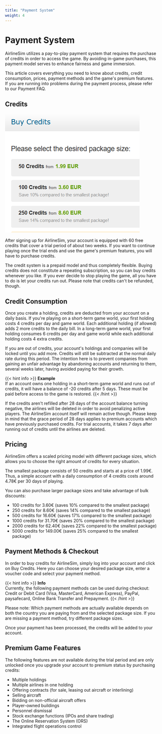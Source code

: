 ```yaml
---
title: "Payment System"
weight: 4
---
```


# Payment System

AirlineSim utilizes a pay-to-play payment system that requires the purchase of credits in order to access the game. By avoiding in-game purchases, this payment model serves to enhance fairness and game immersion.

This article covers everything you need to know about credits, credit consumption, prices, payment methods and the game's premium features. If you are running into problems during the payment process, please refer to our Payment FAQ.

## Credits

![Choosing Package Sizes](credits.png "Choosing Package Sizes")

After signing up for AirlineSim, your account is equipped with 60 free credits that cover a trial period of about two weeks. If you want to continue playing once the trial ends and use the game's premium features, you will have to purchase credits.

The credit system is a prepaid model and thus completely flexible. Buying credits does not constitute a repeating subscription, so you can buy credits whenever you like. If you ever decide to stop playing the game, all you have to do is let your credits run out. Please note that credits can't be refunded, though.

## Credit Consumption

Once you create a holding, credits are deducted from your account on a daily basis. If you're playing on a short-term game world, your first holding costs 4 credits per day and game world. Each additional holding (if allowed) adds 2 more credits to the daily bill. In a long-term game world, your first holding consumes 6 credits per day and game world while each additional holding costs 4 extra credits.

If you are out of credits, your account's holdings and companies will be locked until you add more. Credits will still be subtracted at the normal daily rate during this period. The intention here is to prevent companies from gaining an unfair advantage by abandoning accounts and returning to them, several weeks later, having avoided paying for their growth.

{{< hint info >}}
**Example**  
If an account owns one holding in a short-term game world and runs out of credits, it will have a balance of -20 credits after 5 days. These must be paid before access to the game is restored.
{{< /hint >}}

If the credits aren't refilled after 28 days of the account balance turning negative, the airlines will be deleted in order to avoid penalizing active players. The AirlineSim account itself will remain active though. Please keep in mind that the grace period of 28 days applies to premium accounts which have previously purchased credits. For trial accounts, it takes 7 days after running out of credits until the airlines are deleted.

## Pricing

AirlineSim offers a scaled pricing model with different package sizes, which allows you to choose the right amount of credits for every situation.

The smallest package consists of 50 credits and starts at a price of 1.99€. Thus, a simple account with a daily consumption of 4 credits costs around 4.78€ per 30 days of playing.

You can also purchase larger package sizes and take advantage of bulk discounts:

* 100 credits for 3.60€ (saves 10% compared to the smallest package)
* 250 credits for 8.60€ (saves 14% compared to the smallest package)
* 500 credits for 16.60€ (saves 17% compared to the smallest package)
* 1000 credits for 31.70€ (saves 20% compared to the smallest package)
* 2000 credits for 62.40€ (saves 22% compared to the smallest package)
* 5000 credits for 149.00€ (saves 25% compared to the smallest package)

## Payment Methods & Checkout

In order to buy credits for AirlineSim, simply log into your account and click on Buy Credits. Here you can choose your desired package size, enter a voucher code and select your payment method.

{{< hint info >}}
**Info**  
Currently, the following payment methods can be used during checkout: Credit or Debit Card (Visa, MasterCard, American Express), PayPal, paysafecard, Online Bank Transfer and Prepayment.
{{< /hint >}}

Please note: Which payment methods are actually available depends on both the country you are paying from and the selected package size. If you are missing a payment method, try different package sizes.

Once your payment has been processed, the credits will be added to your account.

## Premium Game Features

The following features are not available during the trial period and are only unlocked once you upgrade your account to premium status by purchasing credits:

* Multiple holdings
* Multiple airlines in one holding
* Offering contracts (for sale, leasing out aircraft or interlining)
* Selling aircraft
* Bidding on non-official aircraft offers
* Player-owned buildings
* Personnel dismissal
* Stock exchange functions (IPOs and share trading)
* The Online Reservation System (ORS)
* Integrated flight operations control

